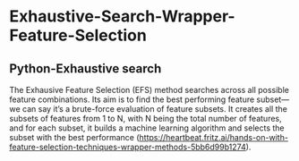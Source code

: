 # Exhaustive-Search-Wrapper-Feature-Selection
## Python-Exhaustive search
The Exhausive Feature Selection (EFS) method searches across all possible feature combinations. Its aim is to find the best performing feature subset—we can say it’s a brute-force evaluation of feature subsets. It creates all the subsets of features from 1 to N, with N being the total number of features, and for each subset, it builds a machine learning algorithm and selects the subset with the best performance (https://heartbeat.fritz.ai/hands-on-with-feature-selection-techniques-wrapper-methods-5bb6d99b1274).
